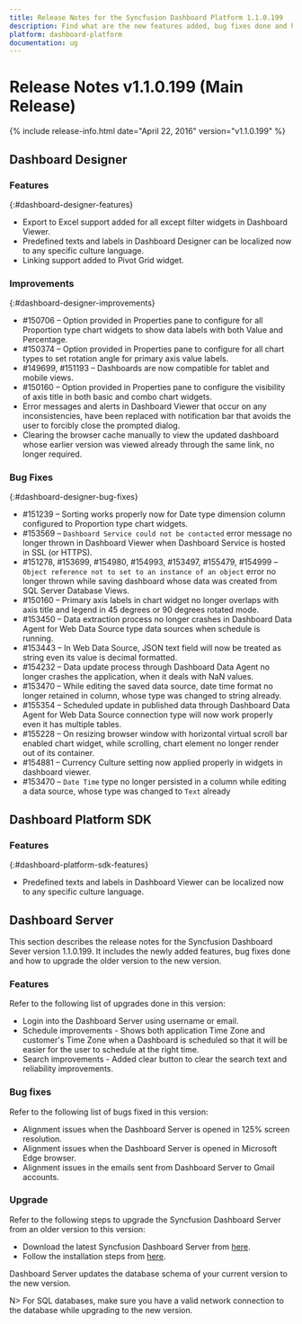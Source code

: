 ```yaml
---
title: Release Notes for the Syncfusion Dashboard Platform 1.1.0.199
description: Find what are the new features added, bug fixes done and how to upgrade to this new version from an older version.
platform: dashboard-platform
documentation: ug
---
```


# Release Notes v1.1.0.199 (Main Release)

{% include release-info.html date="April 22, 2016" version="v1.1.0.199" %} 

## Dashboard Designer

### Features
{:#dashboard-designer-features}
    
* Export to Excel support added for all except filter widgets in Dashboard Viewer.
* Predefined texts and labels in Dashboard Designer can be localized now to any specific culture language.
* Linking support added to Pivot Grid widget.

### Improvements
{:#dashboard-designer-improvements}

* \#150706 – Option provided in Properties pane to configure for all Proportion type chart widgets to show data labels with both Value and Percentage.
* \#150374 – Option provided in Properties pane to configure for all chart types to set rotation angle for primary axis value labels.
* \#149699, #151193 – Dashboards are now compatible for tablet and mobile views.
* \#150160 – Option provided in Properties pane to configure the visibility of axis title in both basic and combo chart widgets.
* Error messages and alerts in Dashboard Viewer that occur on any inconsistencies, have been replaced with notification bar that avoids the user to forcibly close the prompted dialog.
* Clearing the browser cache manually to view the updated dashboard whose earlier version was viewed already through the same link, no longer required.

### Bug Fixes
{:#dashboard-designer-bug-fixes}

* \#151239 – Sorting works properly now for Date type dimension column configured to Proportion type chart widgets. 
* \#153569 – `Dashboard Service could not be contacted` error message no longer thrown in Dashboard Viewer when Dashboard Service is hosted in SSL (or HTTPS).
* \#151278, #153699, #154980, #154993, #153497, #155479, #154999 – `Object reference not to set to an instance of an object` error no longer thrown while saving dashboard whose data was created from SQL Server Database Views.
* \#150160 – Primary axis labels in chart widget no longer overlaps with axis title and legend in 45 degrees or 90 degrees rotated mode.
* \#153450 – Data extraction process no longer crashes in Dashboard Data Agent for Web Data Source type data sources when schedule is running.
* \#153443 – In Web Data Source, JSON text field will now be treated as string even its value is decimal formatted.
* \#154232 – Data update process through Dashboard Data Agent no longer crashes the application, when it deals with NaN values.
* \#153470 – While editing the saved data source, date time format no longer retained in column, whose type was changed to string already.
* \#155354 – Scheduled update in published data through Dashboard Data Agent for Web Data Source connection type will now work properly even it has multiple tables.
* \#155228 – On resizing browser window with horizontal virtual scroll bar enabled chart widget, while scrolling, chart element no longer render out of its container. 
* \#154881 – Currency Culture setting now applied properly in widgets in dashboard viewer.
* \#153470 – `Date Time` type no longer persisted in a column while editing a data source, whose type was changed to `Text` already


## Dashboard Platform SDK

### Features
{:#dashboard-platform-sdk-features}

* Predefined texts and labels in Dashboard Viewer can be localized now to any specific culture language.

## Dashboard Server

This section describes the release notes for the Syncfusion Dashboard Sever version 1.1.0.199. It includes the newly added features, bug fixes done and how to upgrade the older version to the new version.

### Features

Refer to the following list of upgrades done in this version:

* Login into the Dashboard Server using username or email.
* Schedule improvements - Shows both application Time Zone and customer's Time Zone when a Dashboard is scheduled so that it will be easier for the user to schedule at the right time. 
* Search improvements - Added clear button to clear the search text and reliability improvements.

### Bug fixes

Refer to the following list of bugs fixed in this version: 

* Alignment issues when the Dashboard Server is opened in 125% screen resolution.
* Alignment issues when the Dashboard Server is opened in Microsoft Edge browser.
* Alignment issues in the emails sent from Dashboard Server to Gmail accounts.

### Upgrade

 Refer to the following steps to upgrade the Syncfusion Dashboard Server from an older version to this version:

* Download the latest Syncfusion Dashboard Server from [here](http://www.syncfusion.com/downloads/dashboard).
* Follow the installation steps from [here](/dashboard-platform/dashboard-server/installation-and-deployment).

Dashboard Server updates the database schema of your current version to the new version.

N> For SQL databases, make sure you have a valid network connection to the database while upgrading to the new version.